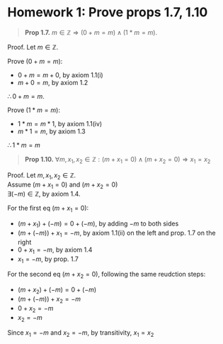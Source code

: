 # Homework 1: Prove props 1.7, 1.10

> **Prop 1.7.**
> $m \in \mathbb{Z} \Rightarrow (0 + m = m) \land (1 * m = m)$.

Proof.
Let $m \in \mathbb{Z}$.

Prove $(0+m=m)$:
- $0+m=m+0$, by axiom 1.1(i)
- $m+0=m$, by axiom 1.2

$\therefore 0+m=m$.

Prove $(1*m=m)$:
- $1*m=m*1$, by axiom 1.1(iv)
- $m*1=m$, by axiom 1.3

$\therefore 1*m=m$

> **Prop 1.10.**
> $\forall m, x_1, x_2 \in \mathbb{Z} : (m + x_1 = 0) \land (m + x_2 = 0) \Rightarrow x_1 = x_2$

Proof.
Let $m,x_1,x_2 \in \mathbb{Z}$.  
Assume $(m+x_1=0)$ and $(m+x_2=0)$  
$\exists (-m) \in \mathbb{Z}$, by axiom 1.4.  

For the first eq $(m+x_1=0)$:
- $(m+x_1)+(-m)=0+(-m)$, by adding $-m$ to both sides
- $(m+(-m))+x_1=-m$, by axiom 1.1(ii) on the left and prop. 1.7 on the right
- $0+x_1=-m$, by axiom 1.4
- $x_1=-m$, by prop. 1.7

For the second eq $(m+x_2=0)$, following the same reudction steps:
- $(m+x_2)+(-m)=0+(-m)$
- $(m+(-m))+x_2=-m$
- $0+x_2=-m$
- $x_2=-m$

Since $x_1=-m$ and $x_2=-m$, by transitivity, $x_1=x_2$